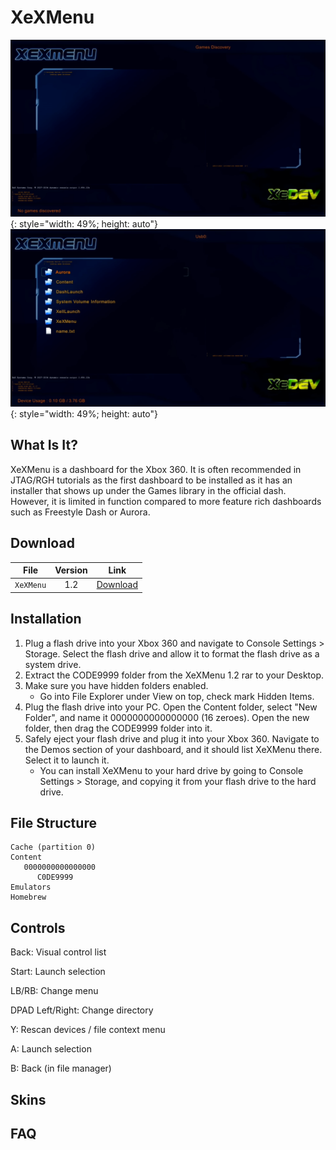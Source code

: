 # XeXMenu

![](assets/images/XeXMenu1.png){: style="width: 49%; height: auto"}
![](assets/images/XeXMenu2.png){: style="width: 49%; height: auto"}

## What Is It?

XeXMenu is a dashboard for the Xbox 360. It is often recommended in JTAG/RGH tutorials as the first dashboard to be installed as it has an installer that shows up under the Games library in the official dash. However, it is limited in function compared to more feature rich dashboards such as Freestyle Dash or Aurora.

## Download

| File         | Version | Link                                                                                                           |
|--------------|:-------:|----------------------------------------------------------------------------------------------------------------|
| `XeXMenu`    |   1.2   | [Download](https://drive.google.com/file/d/1168OrJZ7J-XcklsYweOFns2Plba0Zohh/view?usp=sharing)                 |

## Installation

1. Plug a flash drive into your Xbox 360 and navigate to Console Settings > Storage. Select the flash drive and allow it to format the flash drive as a system drive.
2. Extract the CODE9999 folder from the XeXMenu 1.2 rar to your Desktop.
3. Make sure you have hidden folders enabled.
    * Go into File Explorer under View on top, check mark Hidden Items.
4. Plug the flash drive into your PC. Open the Content folder, select "New Folder", and name it 0000000000000000 (16 zeroes). Open the new folder, then drag the CODE9999 folder into it.
5. Safely eject your flash drive and plug it into your Xbox 360. Navigate to the Demos section of your dashboard, and it should list XeXMenu there. Select it to launch it.
    * You can install XeXMenu to your hard drive by going to Console Settings > Storage, and copying it from your flash drive to the hard drive.

## File Structure

``` { .yaml .no-copy }
Cache (partition 0)
Content
   0000000000000000
      C0DE9999
Emulators
Homebrew
```

## Controls

Back: Visual control list

Start: Launch selection

LB/RB: Change menu

DPAD Left/Right: Change directory

Y: Rescan devices / file context menu

A: Launch selection

B: Back (in file manager)

## Skins

## FAQ